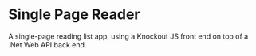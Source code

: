Single Page Reader
==================

A single-page reading list app, using a Knockout JS front end on top of a .Net Web API back end. 
